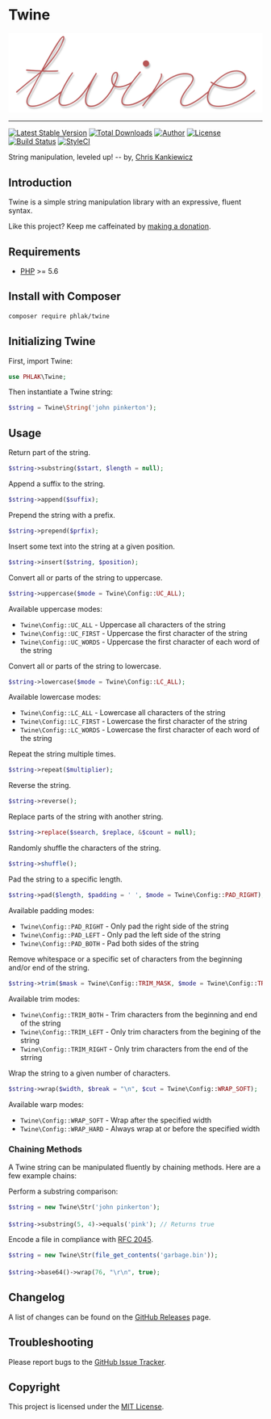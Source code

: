 Twine
=========

![Twine](twine.png)

-----

[![Latest Stable Version](https://img.shields.io/packagist/v/PHLAK/Twine.svg)](https://packagist.org/packages/PHLAK/Twine)
[![Total Downloads](https://img.shields.io/packagist/dt/PHLAK/Twine.svg)](https://packagist.org/packages/PHLAK/Twine)
[![Author](https://img.shields.io/badge/author-Chris%20Kankiewicz-blue.svg)](https://www.ChrisKankiewicz.com)
[![License](https://img.shields.io/packagist/l/PHLAK/Twine.svg)](https://packagist.org/packages/PHLAK/Twine)
[![Build Status](https://img.shields.io/travis/PHLAK/Twine.svg)](https://travis-ci.org/PHLAK/Twine)
[![StyleCI](https://styleci.io/repos/95623990/shield?branch=master&style=flat)](https://styleci.io/repos/95623990)

String manipulation, leveled up! -- by, [Chris Kankiewicz](https://www.ChrisKankiewicz.com)

Introduction
------------

Twine is a simple string manipulation library with an expressive, fluent syntax.

Like this project? Keep me caffeinated by [making a donation](https://paypal.me/ChrisKankiewicz).

Requirements
------------

  - [PHP](https://php.net) >= 5.6

Install with Composer
---------------------

```bash
composer require phlak/twine
```

Initializing Twine
------------------

First, import Twine:

```php
use PHLAK\Twine;
```

Then instantiate a Twine string:

```php
$string = Twine\String('john pinkerton');
```

Usage
-----

Return part of the string.

```php
$string->substring($start, $length = null);
```

Append a suffix to the string.

```php
$string->append($suffix);
```

Prepend the string with a prefix.

```php
$string->prepend($prfix);
```

Insert some text into the string at a given position.

```php
$string->insert($string, $position);
```

Convert all or parts of the string to uppercase.

```php
$string->uppercase($mode = Twine\Config::UC_ALL);
```

Available uppercase modes:

  - `Twine\Config::UC_ALL` - Uppercase all characters of the string
  - `Twine\Config::UC_FIRST` - Uppercase the first character of the string
  - `Twine\Config::UC_WORDS` - Uppercase the first character of each word of the string

Convert all or parts of the string to lowercase.

```php
$string->lowercase($mode = Twine\Config::LC_ALL);
```

Available lowercase modes:

  - `Twine\Config::LC_ALL` - Lowercase all characters of the string
  - `Twine\Config::LC_FIRST` - Lowercase the first character of the string
  - `Twine\Config::LC_WORDS` - Lowercase the first character of each word of the string

Repeat the string multiple times.

```php
$string->repeat($multiplier);
```

Reverse the string.

```php
$string->reverse();
```

Replace parts of the string with another string.

```php
$string->replace($search, $replace, &$count = null);
```

 Randomly shuffle the characters of the string.

```php
$string->shuffle();
```

Pad the string to a specific length.

```php
$string->pad($length, $padding = ' ', $mode = Twine\Config::PAD_RIGHT);
```

Available padding modes:
  - `Twine\Config::PAD_RIGHT` - Only pad the right side of the string
  - `Twine\Config::PAD_LEFT` - Only pad the left side of the string
  - `Twine\Config::PAD_BOTH` - Pad both sides of the string

Remove whitespace or a specific set of characters from the beginning and/or end
of the string.

```php
$string->trim($mask = Twine\Config::TRIM_MASK, $mode = Twine\Config::TRIM_BOTH);
```

Available trim modes:

  - `Twine\Config::TRIM_BOTH` - Trim characters from the beginning and end of the string
  - `Twine\Config::TRIM_LEFT` - Only trim characters from the begining of the string
  - `Twine\Config::TRIM_RIGHT` - Only trim characters from the end of the strring

Wrap the string to a given number of characters.

```php
$string->wrap($width, $break = "\n", $cut = Twine\Config::WRAP_SOFT);
```

Available warp modes:

  - `Twine\Config::WRAP_SOFT` - Wrap after the specified width
  - `Twine\Config::WRAP_HARD` - Always wrap at or before the specified width

### Chaining Methods

A Twine string can be manipulated fluently by chaining methods. Here are a few
example chains:

Perform a substring comparison:

```php
$string = new Twine\Str('john pinkerton');

$string->substring(5, 4)->equals('pink'); // Returns true
```

Encode a file in compliance with [RFC 2045](https://tools.ietf.org/html/rfc2045).

```php
$string = new Twine\Str(file_get_contents('garbage.bin'));

$string->base64()->wrap(76, "\r\n", true);
```

Changelog
---------

A list of changes can be found on the [GitHub Releases](https://github.com/PHLAK/Twine/releases) page.

Troubleshooting
---------------

Please report bugs to the [GitHub Issue Tracker](https://github.com/PHLAK/Twine/issues).

Copyright
---------

This project is licensed under the [MIT License](https://github.com/PHLAK/Twine/blob/master/LICENSE).

